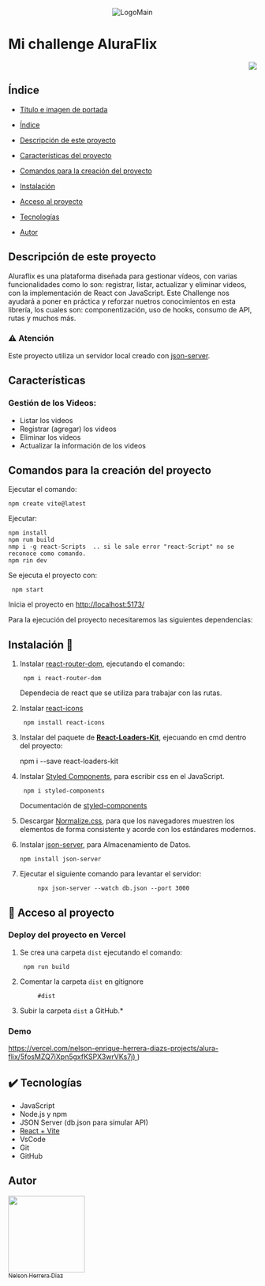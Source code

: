 <p align="center">
  <img src="https://avatars.githubusercontent.com/u/157047665?s=400&u=9a722977a427ae84f2ae1fdb16ba8428f19827c2&v=4" alt="LogoMain"/>
</p>

# Mi challenge AluraFlix
<p align="right">
   <img src="https://img.shields.io/badge/STATUS-%20COMPLETADO-green">
   </p>

## Índice

* [Título e imagen de portada](#Título-e-imagen-de-portada)

* [Índice](#índice)

* [Descripción de este proyecto](#descripción-de-este-proyecto)

* [Características del proyecto](#características-del-proyecto)

* [Comandos para la creación del proyecto](#comandos-para-la-creación-del-proyecto)

* [Instalación](#instalación-🔧)

* [Acceso al proyecto](#📁-acceso-al-proyecto)

* [Tecnologías](#✔️-tecnologías)

* [Autor](#autor)

## Descripción de este proyecto
Aluraflix es una plataforma diseñada para gestionar vídeos, con  varias funcionalidades como lo son: registrar, listar, actualizar y eliminar videos, con la implementación de React con JavaScript. Este Challenge nos ayudará a poner en práctica y reforzar nuetros conocimientos en esta librería, los cuales son: componentización, uso de hooks, consumo de API, rutas y muchos más.

### ⚠️ Atención
Este proyecto utiliza un servidor local creado con [json-server](https://www.npmjs.com/package/json-server).

## Características
### Gestión de los Videos:

- Listar los videos
- Registrar (agregar) los videos
- Eliminar los videos
- Actualizar la información de los videos 

## Comandos para la creación del proyecto
Ejecutar el comando:

    npm create vite@latest

Ejecutar:

    npm install
    npm rum build
    nmp i -g react-Scripts  .. si le sale error "react-Script" no se reconoce como comando.
    npm rin dev

Se ejecuta el proyecto con:

     npm start
Inicia el proyecto en [http://localhost:5173/](http://localhost:5173/) 

Para la ejecución del proyecto necesitaremos las siguientes dependencias:

## Instalación 🔧
1. Instalar [react-router-dom](https://www.npmjs.com/package/react-router-dom), ejecutando el comando:

        npm i react-router-dom

    Dependecia de react que se utiliza para trabajar con las rutas.


2. Instalar [react-icons](https://react-icons.github.io/react-icons/search/#q=MdFavorite)

        npm install react-icons

3. Instalar del paquete de **[React-Loaders-Kit](https://seimodei.github.io/react-loaders-kit-examples/)**, ejecuando en cmd dentro del proyecto:

    npm i --save react-loaders-kit

4. Instalar [Styled Components](https://www.npmjs.com/package/styled-components), para escribir css en el JavaScript.

        npm i styled-components

    Documentación de [styled-components](https://styled-components.com/docs/basics)

5. Descargar [Normalize.css](https://necolas.github.io/normalize.css/), para que los navegadores muestren los elementos de forma consistente y acorde con los estándares modernos.

6.  Instalar [json-server](https://www.npmjs.com/package/json-server), para Almacenamiento de Datos.

        npm install json-server

7. Ejecutar el siguiente comando para levantar el servidor:

            npx json-server --watch db.json --port 3000

## 📁 Acceso al proyecto

### Deploy del proyecto en Vercel
1. Se crea una carpeta `dist` ejecutando el comando:

        npm run build

2. Comentar la carpeta `dist` en gitignore

            #dist

3. Subir la carpeta `dist` a GitHub.*

### Demo
[https://vercel.com/nelson-enrique-herrera-diazs-projects/alura-flix/5fosMZQ7iXpn5gxfKSPX3wrVKs7j)
](https://alura-flix-1d1xi1osj-nelson-enrique-herrera-diazs-projects.vercel.app/))

## ✔️ Tecnologías
* JavaScript
* Node.js y npm
* JSON Server (db.json para simular API)
* [React + Vite](https://vitejs.dev/guide/)
* VsCode
* Git
* GitHub

## Autor
[<img src="https://avatars.githubusercontent.com/u/157047665?s=400&u=9a722977a427ae84f2ae1fdb16ba8428f19827c2&v=4" width=155><br><sub>Nelson Herrera Diaz</sub>](https://github.com/settings/profile)
